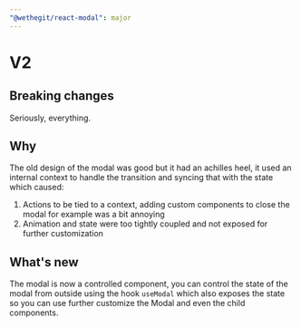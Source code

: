 ```yaml
---
"@wethegit/react-modal": major
---
```


# V2

## Breaking changes

Seriously, everything.

## Why

The old design of the modal was good but it had an achilles heel, it used an internal context to handle the transition and syncing that with the state which caused:

1. Actions to be tied to a context, adding custom components to close the modal for example was a bit annoying
2. Animation and state were too tightly coupled and not exposed for further customization

## What's new

The modal is now a controlled component, you can control the state of the modal from outside using the hook `useModal` which also exposes the state so you can use further customize the Modal and even the child components.
